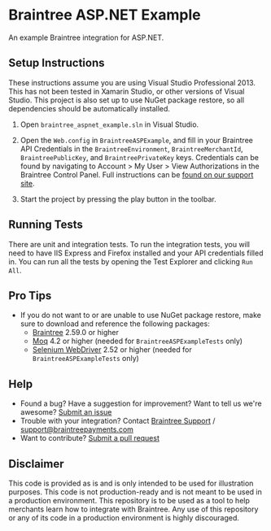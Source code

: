 ﻿# Braintree ASP.NET Example
An example Braintree integration for ASP.NET.

## Setup Instructions
These instructions assume you are using Visual Studio Professional 2013. This has not been tested in Xamarin Studio, or other versions of Visual Studio. This project is also set up
to use NuGet package restore, so all dependencies should be automatically installed.

1. Open `braintree_aspnet_example.sln` in Visual Studio.

2. Open the `Web.config` in `BraintreeASPExample`, and fill in your Braintree API Credentials in the `BraintreeEnvironment`, `BraintreeMerchantId`, `BraintreePublicKey`, and `BraintreePrivateKey` keys.
   Credentials can be found by navigating to Account > My User > View Authorizations in the Braintree Control Panel. Full instructions can be [found on our support site](https://articles.braintreepayments.com/control-panel/important-gateway-credentials#api-credentials).

3. Start the project by pressing the play button in the toolbar.

## Running Tests

There are unit and integration tests. To run the integration tests, you will need to have IIS Express and Firefox installed and your API credentials filled in. You can run all the tests by opening the Test Explorer and clicking `Run All`.

## Pro Tips

 * If you do not want to or are unable to use NuGet package restore, make sure to download and reference the following packages:
   * [Braintree](https://developers.braintreepayments.com/start/hello-server/dotnet#install-and-configure) 2.59.0 or higher
   * [Moq](https://github.com/Moq/moq4) 4.2 or higher (needed for `BraintreeASPExampleTests` only)
   * [Selenium WebDriver](https://www.seleniumhq.org/download) 2.52 or higher (needed for `BraintreeASPExampleTests` only)

## Help

 * Found a bug? Have a suggestion for improvement? Want to tell us we're awesome? [Submit an issue](https://github.com/braintree/braintree_aspnet_example/issues)
 * Trouble with your integration? Contact [Braintree Support](https://support.braintreepayments.com/) / support@braintreepayments.com
 * Want to contribute? [Submit a pull request](https://help.github.com/articles/creating-a-pull-request)

## Disclaimer

This code is provided as is and is only intended to be used for illustration purposes. This code is not production-ready and is not meant to be used in a production environment. This repository is to be used as a tool to help merchants learn how to integrate with Braintree. Any use of this repository or any of its code in a production environment is highly discouraged.

